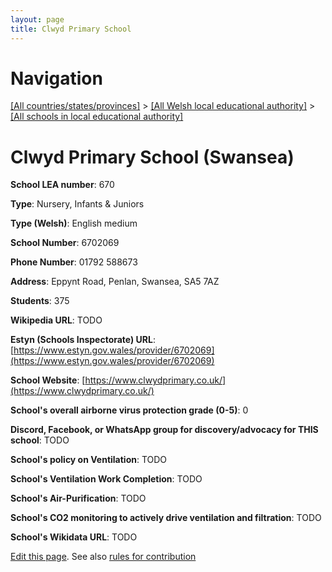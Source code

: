 ```yaml
---
layout: page
title: Clwyd Primary School
---
```

# Navigation

[[All countries/states/provinces]](../../..) > [[All Welsh local educational authority]](../..) > [[All schools in local educational authority]](..)

# Clwyd Primary School (Swansea)

**School LEA number**: 670

**Type**: Nursery, Infants & Juniors

**Type (Welsh)**: English medium

**School Number**: 6702069

**Phone Number**: 01792 588673

**Address**: Eppynt Road, Penlan, Swansea, SA5 7AZ

**Students**: 375

**Wikipedia URL**: TODO

**Estyn (Schools Inspectorate) URL**: [https://www.estyn.gov.wales/provider/6702069](https://www.estyn.gov.wales/provider/6702069)

**School Website**: [https://www.clwydprimary.co.uk/](https://www.clwydprimary.co.uk/)

**School's overall airborne virus protection grade (0-5)**: 0

**Discord, Facebook, or WhatsApp group for discovery/advocacy for THIS school**: TODO

**School's policy on Ventilation**: TODO

**School's Ventilation Work Completion**: TODO

**School's Air-Purification**: TODO

**School's CO2 monitoring to actively drive ventilation and filtration**: TODO

**School's Wikidata URL**: TODO




[Edit this page](https://github.com/VentilationProject/Wales/edit/prif/./Swansea/Clwyd_Primary_School.md). See also [rules for contribution](../../../contribution-rules/)